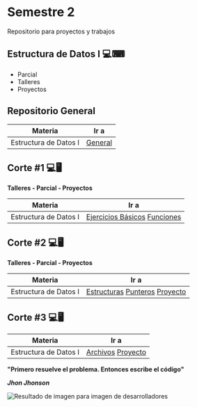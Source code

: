 # **Semestre 2**

Repositorio para proyectos y trabajos


## Estructura de Datos I 💻⌨

- Parcial
- Talleres
- Proyectos


## Repositorio General

| Materia | Ir a |
|--|--|
| Estructura de Datos I | [General](https://github.com/jpmorales1999/2-Semestre/tree/master/Estructura%20de%20Datos%20I) |


## Corte #1 💻🖥

**Talleres - Parcial - Proyectos**

| Materia | Ir a |
|--|--|
| Estructura de Datos I | [Ejercicios Básicos](https://github.com/jpmorales1999/2-Semestre/tree/master/Estructura%20de%20Datos%20I/Corte-1/Ejercicios%20Basicos) [Funciones](https://github.com/jpmorales1999/2-Semestre/tree/master/Estructura%20de%20Datos%20I/Corte-1/Funciones) |


## Corte #2 💻🖥

**Talleres - Parcial - Proyectos**

| Materia | Ir a |
|--|--|
| Estructura de Datos I | [Estructuras](https://github.com/jpmorales1999/2-Semestre/tree/master/Estructura%20de%20Datos%20I/Corte-2/Estructuras) [Punteros](https://github.com/jpmorales1999/2-Semestre/tree/master/Estructura%20de%20Datos%20I/Corte-2/Punteros) [Proyecto](https://github.com/jpmorales1999/2-Semestre/tree/master/Estructura%20de%20Datos%20I/Corte-2/Proyecto) |


## Corte #3 💻🖥

|Materia | Ir a |
|--|--|
| Estructura de Datos I | [Archivos](https://github.com/jpmorales1999/2-Semestre/tree/master/Estructura%20de%20Datos%20I/Corte-3/Archivos%20-%20Recursividad) [Proyecto](https://github.com/jpmorales1999/2-Semestre/tree/master/Estructura%20de%20Datos%20I/Corte-3/Proyecto) |

**"Primero resuelve el problema. Entonces escribe el código"**

***Jhon Jhonson***

![Resultado de imagen para imagen de desarrolladores](http://paprikadigital.com/wp-content/uploads/2014/06/a75fbce0-f0d0-11e3-bd0d-fb2968e64962_desarrollador-web.jpg)
